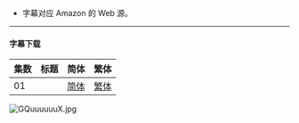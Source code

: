 - 字幕对应 Amazon 的 Web 源。


----

#### 字幕下载

<auto-generated-table>

| 集数 | 标题 | 简体 | 繁体 |
| - | - | - | - |
| 01 |  | [简体](https://raw.githubusercontent.com/SweetSub/SweetSub/master/Archive/GQuuuuuuX/%5BSweetSub%5D%20Mobile%20Suit%20Gundam%20GQuuuuuuX%20-%2001.chs.ass) | [繁体](https://raw.githubusercontent.com/SweetSub/SweetSub/master/Archive/GQuuuuuuX/%5BSweetSub%5D%20Mobile%20Suit%20Gundam%20GQuuuuuuX%20-%2001.cht.ass) |

</auto-generated-table>


![GQuuuuuuX.jpg](https://s2.loli.net/2025/04/09/Z6VMSxODwhsb85z.jpg)
